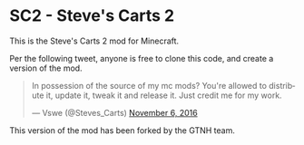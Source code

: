 SC2 - Steve's Carts 2
===

This is the Steve's Carts 2 mod for Minecraft.

Per the following tweet, anyone is free to clone this code, and create a version of the mod.

<blockquote class="twitter-tweet" data-lang="en"><p lang="en" dir="ltr">In possession of the source of my mc mods? You&#39;re allowed to distribute it, update it, tweak it and release it. Just credit me for my work.</p>&mdash; Vswe (@Steves_Carts) <a href="https://twitter.com/Steves_Carts/status/795197105849729024?ref_src=twsrc%5Etfw">November 6, 2016</a></blockquote>

This version of the mod has been forked by the GTNH team.

